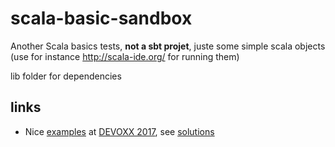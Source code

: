 # scala-basic-sandbox
Another Scala basics tests, **not a sbt projet**, juste some simple scala objects (use for instance http://scala-ide.org/ for running them)

lib folder for dependencies

## links

 - Nice [examples](https://github.com/loicknuchel/scala-class) at [DEVOXX 2017](http://cfp.devoxx.fr/2017/talk/XPI-0919/Scala_class,_bien_demarrer_avec_Scala), see [solutions](https://github.com/loicknuchel/scala-class/tree/master/src/test/scala/exercices)

